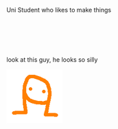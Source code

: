 Uni Student who likes to make things

<br>
<br>
<br>
<br>
<br>
look at this guy, he looks so silly

![the shithead](https://github.com/MASTRIO/MASTRIO/blob/main/shithead.png)
